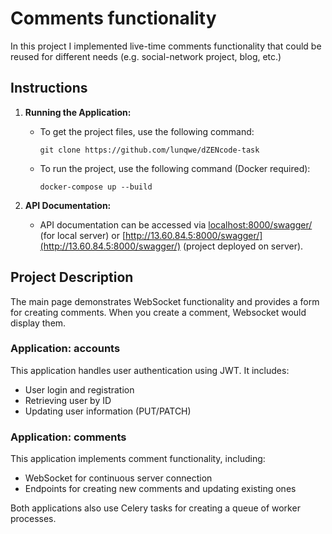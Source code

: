 # Comments functionality

In this project I implemented live-time comments functionality that could be reused for different needs (e.g. social-network project, blog, etc.) 

## Instructions

1. **Running the Application:**
   - To get the project files, use the following command:
     ```
     git clone https://github.com/lunqwe/dZENcode-task
     ```
   - To run the project, use the following command (Docker required):
     ```
     docker-compose up --build
     ```

3. **API Documentation:**
   - API documentation can be accessed via [localhost:8000/swagger/](http://localhost:8000/swagger/) (for local server) or [http://13.60.84.5:8000/swagger/](http://13.60.84.5:8000/swagger/) (project deployed on server).

## Project Description

The main page demonstrates WebSocket functionality and provides a form for creating comments. When you create a comment, Websocket would display them.

### Application: accounts

This application handles user authentication using JWT. It includes:
- User login and registration
- Retrieving user by ID
- Updating user information (PUT/PATCH)

### Application: comments

This application implements comment functionality, including:
- WebSocket for continuous server connection
- Endpoints for creating new comments and updating existing ones

Both applications also use Celery tasks for creating a queue of worker processes.


